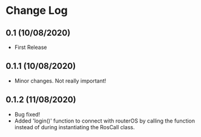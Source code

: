 Change Log
==========

0.1 (10/08/2020)
-------------------
- First Release

0.1.1 (10/08/2020)
-------------------
- Minor changes. Not really important!

0.1.2 (11/08/2020)
-------------------
- Bug fixed!
- Added 'login()' function to connect with routerOS by calling the function instead of during instantiating the RosCall class. 
